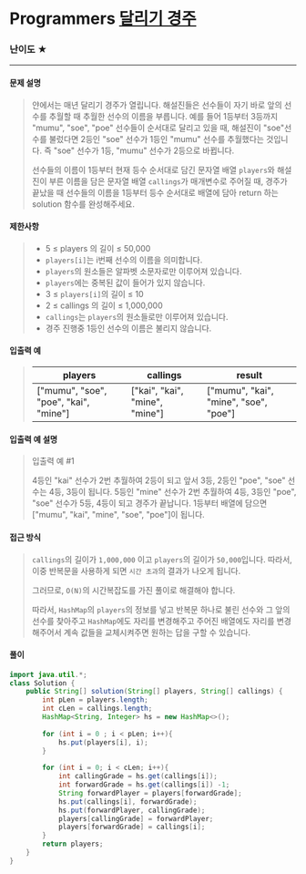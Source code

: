 # Programmers [달리기 경주](https://school.programmers.co.kr/learn/courses/18/lessons/178871)

### 난이도 ★

---

#### 문제 설명

> 얀에서는 매년 달리기 경주가 열립니다. 해설진들은 선수들이 자기 바로 앞의 선수를 추월할 때 추월한 선수의 이름을 부릅니다. 예를 들어 1등부터 3등까지 "mumu", "soe", "poe" 선수들이 순서대로 달리고 있을 때, 해설진이 "soe"선수를 불렀다면 2등인 "soe" 선수가 1등인 "mumu" 선수를 추월했다는 것입니다. 즉 "soe" 선수가 1등, "mumu" 선수가 2등으로 바뀝니다.
>
> 선수들의 이름이 1등부터 현재 등수 순서대로 담긴 문자열 배열 `players`와 해설진이 부른 이름을 담은 문자열 배열 `callings`가 매개변수로 주어질 때, 경주가 끝났을 때 선수들의 이름을 1등부터 등수 순서대로 배열에 담아 return 하는 solution 함수를 완성해주세요.

#### 제한사항

>- 5 ≤ players 의 길이 ≤ 50,000
>  - `players[i]`는 i번째 선수의 이름을 의미합니다.
>  - `players`의 원소들은 알파벳 소문자로만 이루어져 있습니다.
>  - `players`에는 중복된 값이 들어가 있지 않습니다.
>  - 3 ≤ `players[i]`의 길이 ≤ 10
>- 2 ≤ callings 의 길이 ≤ 1,000,000
>  - `callings`는 `players`의 원소들로만 이루어져 있습니다.
>  - 경주 진행중 1등인 선수의 이름은 불리지 않습니다.

#### 입출력 예

> | players                               | callings                       | result                                |
> | ------------------------------------- | ------------------------------ | ------------------------------------- |
> | ["mumu", "soe", "poe", "kai", "mine"] | ["kai", "kai", "mine", "mine"] | ["mumu", "kai", "mine", "soe", "poe"] |

#### 입출력 예 설명

>입출력 예 #1
> 
>4등인 "kai" 선수가 2번 추월하여 2등이 되고 앞서 3등, 2등인 "poe", "soe" 선수는 4등, 3등이 됩니다. 5등인 "mine" 선수가 2번 추월하여 4등, 3등인 "poe", "soe" 선수가 5등, 4등이 되고 경주가 끝납니다. 1등부터 배열에 담으면 ["mumu", "kai", "mine", "soe", "poe"]이 됩니다.

#### 접근 방식

> `callings`의 길이가 `1,000,000` 이고 `players`의 길이가 `50,000`입니다. 따라서, 이중 반복문을 사용하게 되면 `시간 초과`의 결과가 나오게 됩니다.
>
> 그러므로, `O(N)`의 시간복잡도를 가진 풀이로 해결해야 합니다.
>
> 따라서, `HashMap`의 `players`의 정보를 넣고 반복문 하나로 불린 선수와 그 앞의 선수를 찾아주고 `HashMap`에도 자리를 변경해주고 주어진 배열에도 자리를 변경해주어서 계속 값들을 교체시켜주면 원하는 답을 구할 수 있습니다.

#### 풀이

```java
import java.util.*;
class Solution {
    public String[] solution(String[] players, String[] callings) {
        int pLen = players.length;
        int cLen = callings.length;
        HashMap<String, Integer> hs = new HashMap<>();
        
        for (int i = 0 ; i < pLen; i++){
            hs.put(players[i], i);
        }
        
        for (int i = 0; i < cLen; i++){
            int callingGrade = hs.get(callings[i]);
            int forwardGrade = hs.get(callings[i]) -1;
            String forwardPlayer = players[forwardGrade];
            hs.put(callings[i], forwardGrade);
            hs.put(forwardPlayer, callingGrade);
            players[callingGrade] = forwardPlayer;
            players[forwardGrade] = callings[i];
        }
        return players;
    }
}
```

